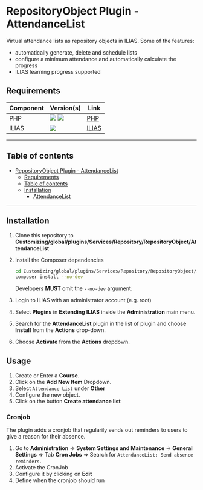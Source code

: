 # RepositoryObject Plugin - AttendanceList

Virtual attendance lists as repository objects in ILIAS. Some of the features:
* automatically generate, delete and schedule lists
* configure a minimum attendance and automatically calculate the progress
* ILIAS learning progress supported

## Requirements

| Component | Version(s)                                                                                    | Link                      |
|-----------|-----------------------------------------------------------------------------------------------|---------------------------|
| PHP       | ![](https://img.shields.io/badge/8.1-blue.svg) ![](https://img.shields.io/badge/8.2-blue.svg) | [PHP](https://php.net)    |
| ILIAS     | ![](https://img.shields.io/badge/9.x-orange.svg)                                              | [ILIAS](https://ilias.de) |

---

## Table of contents

<!-- TOC -->
* [RepositoryObject Plugin - AttendanceList](#repositoryobject-plugin---attendancelist)
  * [Requirements](#requirements)
  * [Table of contents](#table-of-contents)
  * [Installation](#installation)
      * [AttendanceList](#attendancelist)
<!-- TOC -->

---

## Installation

1. Clone this repository to **Customizing/global/plugins/Services/Repository/RepositoryObject/AttendanceList**
2. Install the Composer dependencies
   ```bash
   cd Customizing/global/plugins/Services/Repository/RepositoryObject/AttendanceList
   composer install --no-dev
   ```
   Developers **MUST** omit the `--no-dev` argument.

3. Login to ILIAS with an administrator account (e.g. root)
4. Select **Plugins** in **Extending ILIAS** inside the **Administration** main menu.
5. Search for the **AttendanceList** plugin in the list of plugin and choose **Install** from the **Actions** drop-down.
6. Choose **Activate** from the **Actions** dropdown.

## Usage

1. Create or Enter a **Course**.
2. Click on the **Add New Item** Dropdown.
3. Select ``Attendance List`` under **Other**
4. Configure the new object.
5. Click on the button **Create attendance list**

### Cronjob

The plugin adds a cronjob that regularily sends out reminders to users to give a reason for their absence.

1. Go to **Administration** => **System Settings and Maintenance** => **General Settings** => Tab **Cron Jobs** => Search for ``AttendanceList: Send absence reminders``.
2. Activate the CronJob
3. Configure it by clicking on **Edit**
4. Define when the cronjob should run